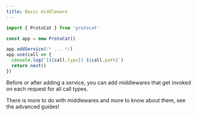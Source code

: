 ```yaml
---
title: Basic middleware
---
```


```typescript
import { ProtoCat } from 'protocat'

const app = new ProtoCat()

app.addService(/* ... */)
app.use(call => {
  console.log(`[${call.type}] ${call.path}`)
  return next()
})
```

Before or after adding a service, you can add middlewares that get invoked on each request for all call types.

There is more to do with middlewares and more to know about them, see the advanced guides!
